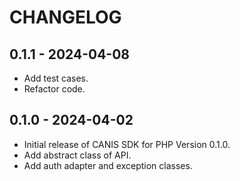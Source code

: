 # CHANGELOG

## 0.1.1 - 2024-04-08

* Add test cases.
* Refactor code.

## 0.1.0 - 2024-04-02

* Initial release of CANIS SDK for PHP Version 0.1.0.
* Add abstract class of API.
* Add auth adapter and exception classes.
